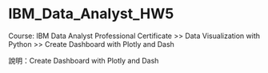 # IBM_Data_Analyst_HW5

Course: IBM Data Analyst Professional Certificate >> Data Visualization with Python >> Create Dashboard with Plotly and Dash

說明：Create Dashboard with Plotly and Dash
